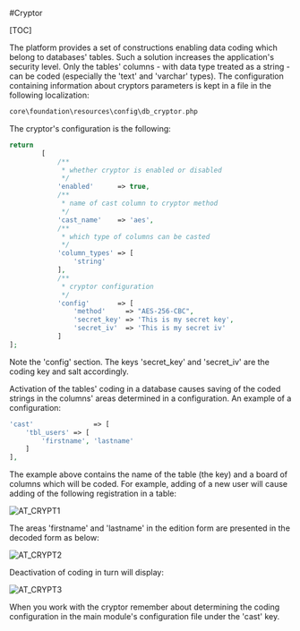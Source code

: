 #Cryptor  

[TOC]

The platform provides a set of constructions enabling data coding which belong to databases' tables. Such a solution increases the application's security level. Only the tables' columns - with data type treated as a string - can be coded (especially the 'text' and 'varchar' types). The configuration containing information about cryptors parameters is kept in a file in the following localization:

```php
core\foundation\resources\config\db_cryptor.php
```

The cryptor's configuration is the following:

```php
return
        [
            /**
             * whether cryptor is enabled or disabled
             */
            'enabled'      => true,
            /**
             * name of cast column to cryptor method
             */
            'cast_name'    => 'aes',
            /**
             * which type of columns can be casted
             */
            'column_types' => [
                'string'
            ],
            /**
             * cryptor configuration
             */
            'config'       => [
                'method'     => "AES-256-CBC",
                'secret_key' => 'This is my secret key',
                'secret_iv'  => 'This is my secret iv'
            ]
];
```

Note the 'config' section. The keys 'secret_key' and 'secret_iv' are the coding key and salt accordingly.

Activation of the tables' coding in a database causes saving of the coded strings in the columns' areas determined in a configuration. An example of a configuration:

```php
'cast'               => [
    'tbl_users' => [
        'firstname', 'lastname'
    ]
],
```

The example above contains the name of the table (the key) and a board of columns which will be coded. For example, adding of a new user will cause adding of the following registration in a table:

  ![AT_CRYPT1](https://raw.githubusercontent.com/antaresproject/docs/master/docs/img/docs/services/cryptor/AT_CRYPT1.png)
  
The areas 'firstname' and 'lastname' in the edition form are presented in the decoded form as below:

  ![AT_CRYPT2](https://raw.githubusercontent.com/antaresproject/docs/master/docs/img/docs/services/cryptor/AT_CRYPT2.png)
  
Deactivation of coding in turn will display:

  ![AT_CRYPT3](https://raw.githubusercontent.com/antaresproject/docs/master/docs/img/docs/services/cryptor/AT_CRYPT3.png)
  
When you work with the cryptor remember about determining the coding configuration in the main module's configuration file under the 'cast' key.
